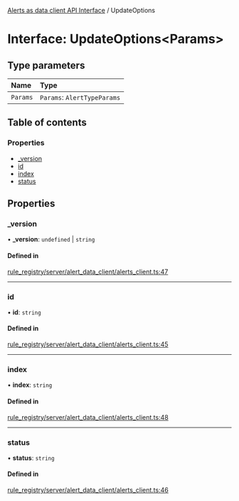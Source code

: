 [Alerts as data client API Interface](../alerts_client_api.md) / UpdateOptions

# Interface: UpdateOptions<Params\>

## Type parameters

| Name | Type |
| :------ | :------ |
| `Params` | `Params`: `AlertTypeParams` |

## Table of contents

### Properties

- [\_version](updateoptions.md#_version)
- [id](updateoptions.md#id)
- [index](updateoptions.md#index)
- [status](updateoptions.md#status)

## Properties

### \_version

• **\_version**: `undefined` \| `string`

#### Defined in

[rule_registry/server/alert_data_client/alerts_client.ts:47](https://github.com/elastic/kibana/blob/48e1b91d751/x-pack/plugins/rule_registry/server/alert_data_client/alerts_client.ts#L47)

___

### id

• **id**: `string`

#### Defined in

[rule_registry/server/alert_data_client/alerts_client.ts:45](https://github.com/elastic/kibana/blob/48e1b91d751/x-pack/plugins/rule_registry/server/alert_data_client/alerts_client.ts#L45)

___

### index

• **index**: `string`

#### Defined in

[rule_registry/server/alert_data_client/alerts_client.ts:48](https://github.com/elastic/kibana/blob/48e1b91d751/x-pack/plugins/rule_registry/server/alert_data_client/alerts_client.ts#L48)

___

### status

• **status**: `string`

#### Defined in

[rule_registry/server/alert_data_client/alerts_client.ts:46](https://github.com/elastic/kibana/blob/48e1b91d751/x-pack/plugins/rule_registry/server/alert_data_client/alerts_client.ts#L46)
